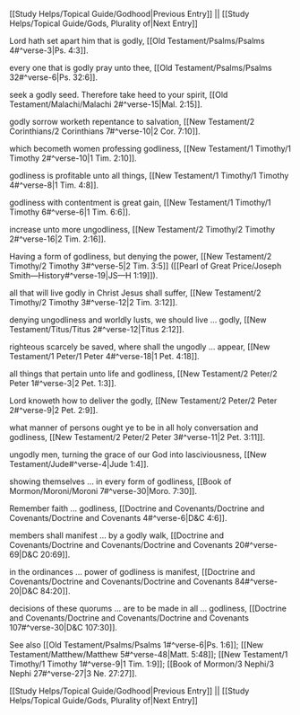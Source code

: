 [[Study Helps/Topical Guide/Godhood|Previous Entry]]  ||  [[Study Helps/Topical Guide/Gods, Plurality of|Next Entry]]

 Lord hath set apart him that is godly, [[Old Testament/Psalms/Psalms 4#^verse-3|Ps. 4:3]].

 every one that is godly pray unto thee, [[Old Testament/Psalms/Psalms 32#^verse-6|Ps. 32:6]].

 seek a godly seed. Therefore take heed to your spirit, [[Old Testament/Malachi/Malachi 2#^verse-15|Mal. 2:15]].

 godly sorrow worketh repentance to salvation, [[New Testament/2 Corinthians/2 Corinthians 7#^verse-10|2 Cor. 7:10]].

 which becometh women professing godliness, [[New Testament/1 Timothy/1 Timothy 2#^verse-10|1 Tim. 2:10]].

 godliness is profitable unto all things, [[New Testament/1 Timothy/1 Timothy 4#^verse-8|1 Tim. 4:8]].

 godliness with contentment is great gain, [[New Testament/1 Timothy/1 Timothy 6#^verse-6|1 Tim. 6:6]].

 increase unto more ungodliness, [[New Testament/2 Timothy/2 Timothy 2#^verse-16|2 Tim. 2:16]].

 Having a form of godliness, but denying the power, [[New Testament/2 Timothy/2 Timothy 3#^verse-5|2 Tim. 3:5]] ([[Pearl of Great Price/Joseph Smith—History#^verse-19|JS—H 1:19]]).

 all that will live godly in Christ Jesus shall suffer, [[New Testament/2 Timothy/2 Timothy 3#^verse-12|2 Tim. 3:12]].

 denying ungodliness and worldly lusts, we should live ... godly, [[New Testament/Titus/Titus 2#^verse-12|Titus 2:12]].

 righteous scarcely be saved, where shall the ungodly ... appear, [[New Testament/1 Peter/1 Peter 4#^verse-18|1 Pet. 4:18]].

 all things that pertain unto life and godliness, [[New Testament/2 Peter/2 Peter 1#^verse-3|2 Pet. 1:3]].

 Lord knoweth how to deliver the godly, [[New Testament/2 Peter/2 Peter 2#^verse-9|2 Pet. 2:9]].

 what manner of persons ought ye to be in all holy conversation and godliness, [[New Testament/2 Peter/2 Peter 3#^verse-11|2 Pet. 3:11]].

 ungodly men, turning the grace of our God into lasciviousness, [[New Testament/Jude#^verse-4|Jude 1:4]].

 showing themselves ... in every form of godliness, [[Book of Mormon/Moroni/Moroni 7#^verse-30|Moro. 7:30]].

 Remember faith ... godliness, [[Doctrine and Covenants/Doctrine and Covenants/Doctrine and Covenants 4#^verse-6|D&C 4:6]].

 members shall manifest ... by a godly walk, [[Doctrine and Covenants/Doctrine and Covenants/Doctrine and Covenants 20#^verse-69|D&C 20:69]].

 in the ordinances ... power of godliness is manifest, [[Doctrine and Covenants/Doctrine and Covenants/Doctrine and Covenants 84#^verse-20|D&C 84:20]].

 decisions of these quorums ... are to be made in all ... godliness, [[Doctrine and Covenants/Doctrine and Covenants/Doctrine and Covenants 107#^verse-30|D&C 107:30]].

 See also [[Old Testament/Psalms/Psalms 1#^verse-6|Ps. 1:6]]; [[New Testament/Matthew/Matthew 5#^verse-48|Matt. 5:48]]; [[New Testament/1 Timothy/1 Timothy 1#^verse-9|1 Tim. 1:9]]; [[Book of Mormon/3 Nephi/3 Nephi 27#^verse-27|3 Ne. 27:27]].

[[Study Helps/Topical Guide/Godhood|Previous Entry]]  ||  [[Study Helps/Topical Guide/Gods, Plurality of|Next Entry]]